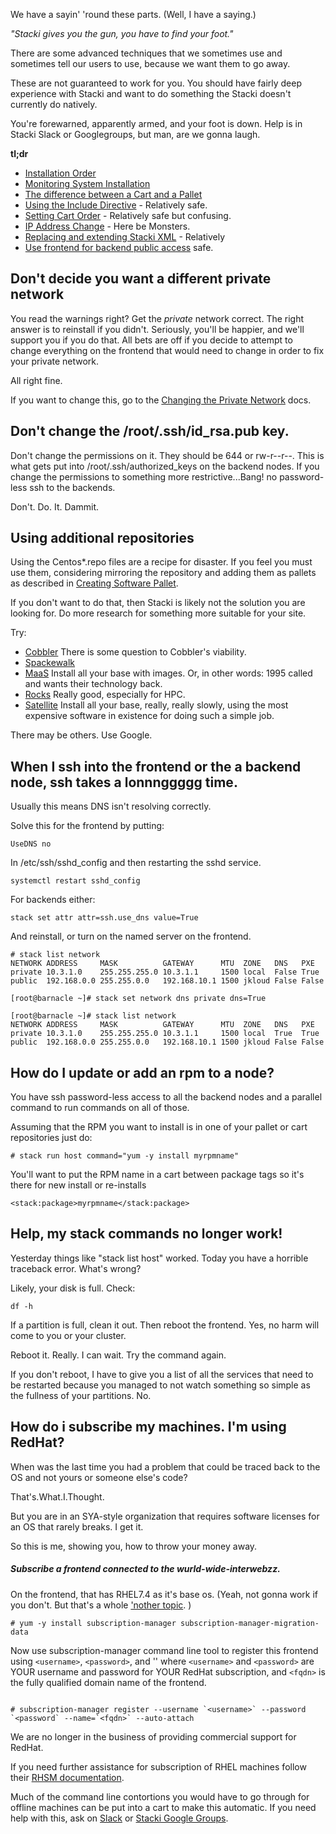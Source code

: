 
We have a sayin' 'round these parts. (Well, I have a saying.)

_"Stacki gives you the gun, you have to find your foot."_

There are some advanced techniques that we sometimes use and sometimes tell our users to use, because we want them to go away.

These are not guaranteed to work for you. You should have fairly deep experience with Stacki and want to do something the Stacki doesn't currently do natively.

You're forewarned, apparently armed, and your foot is down. Help is in Stacki Slack or Googlegroups, but man, are we gonna laugh.

**tl;dr**
* [Installation Order](Install-Order)
* [Monitoring System Installation](Stacki-System-Installation-Checklist)
* [The difference between a Cart and a Pallet](Carts-vs-Pallets)
* [Using the Include Directive](Include-Directive) - Relatively safe.
* [Setting Cart Order](Setting-Cart-Order) - Relatively safe but confusing.
* [IP Address Change](IP-Address-Change) - Here be Monsters.
* [Replacing and extending Stacki XML](Replacing-Extending-XML) - Relatively
* [Use frontend for backend public access](Poking-Holes-Firewall)
 safe.

## Don't decide you want a different private network

You read the warnings right? Get the *private* network correct. The right answer is to reinstall if you didn't. Seriously, you'll be happier, and we'll support you if you do that. All bets are off if you decide to attempt to change everything on the frontend that would need to change in order to fix your private network.

All right fine.

If you want to change this, go to the [Changing the Private Network](IP-Address-Change) docs.

## Don't change the /root/.ssh/id_rsa.pub key.

Don't change the permissions on it. They should be 644 or rw-r--r--. This is what gets put into /root/.ssh/authorized_keys on the backend nodes. If you change the permissions to something more restrictive...Bang! no password-less ssh to the backends.

Don't. Do. It. Dammit.

## Using additional repositories

Using the Centos*.repo files are a recipe for disaster. If you feel you must use them, considering mirroring the repository and adding them as pallets as described in [Creating Software Pallet](Creating-Software-Pallets).

If you don't want to do that, then Stacki is likely not the solution you are looking for. Do more research for something more suitable for your site.

Try:
* [Cobbler](https://cobbler.github.io/) There is some question to Cobbler's viability.
* [Spackewalk](https://spacewalkproject.github.io/)
* [MaaS](https://maas.io/) Install all your base with images. Or, in other words: 1995 called and wants their technology back.
* [Rocks](https://rocksclusters.org) Really good, especially for HPC.
* [Satellite](https://access.redhat.com/products/red-hat-satellite) Install all your base, really, really slowly, using the most expensive software in existence for doing such a simple job.

There may be others. Use Google.


## When I ssh into the frontend or the a backend node, ssh takes a lonnnggggg time.

Usually this means DNS isn't resolving correctly.

Solve this for the frontend by putting:

```
UseDNS no
```
In /etc/ssh/sshd_config and then restarting the sshd service.

```
systemctl restart sshd_config
```

For backends either:

```
stack set attr attr=ssh.use_dns value=True
```

And reinstall, or turn on the named server on the frontend.

```
# stack list network
NETWORK ADDRESS     MASK          GATEWAY      MTU  ZONE   DNS   PXE
private 10.3.1.0    255.255.255.0 10.3.1.1     1500 local  False True
public  192.168.0.0 255.255.0.0   192.168.10.1 1500 jkloud False False

[root@barnacle ~]# stack set network dns private dns=True

[root@barnacle ~]# stack list network
NETWORK ADDRESS     MASK          GATEWAY      MTU  ZONE   DNS   PXE
private 10.3.1.0    255.255.255.0 10.3.1.1     1500 local  True  True
public  192.168.0.0 255.255.0.0   192.168.10.1 1500 jkloud False False
```

## How do I update or add an rpm to a node?

You have ssh password-less access to all the backend nodes and a parallel command to run commands on all of those.

Assuming that the RPM you want to install is in one of your pallet or cart repositories just do:

```
# stack run host command="yum -y install myrpmname"
```

You'll want to put the RPM name in a cart between package tags so it's there for new install or re-installs

```
<stack:package>myrpmname</stack:package>
```

## Help, my stack commands no longer work!

Yesterday things like "stack list host" worked. Today you have a horrible traceback error. What's wrong?

Likely, your disk is full. Check:

```df -h```

If a partition is full, clean it out. Then reboot the frontend. Yes, no harm will come to you or your cluster.

Reboot it. Really. I can wait. Try the command again.

If you don't reboot, I have to give you a list of all the services that need to be restarted because you managed to not watch something so simple as the fullness of your partitions. No.

## How do i subscribe my machines. I'm using RedHat?

When was the last time you had a problem that could be traced back to the OS and not yours or someone else's code?

That's.What.I.Thought.

But you are in an SYA-style organization that requires software licenses for an OS that rarely breaks. I get it.

So this is me, showing you, how to throw your money away.

##### Subscribe a frontend connected to the wurld-wide-interwebzz.

On the frontend, that has RHEL7.4 as it's base os. (Yeah, not gonna work if you don't. But that's a whole ['nother topic](Create-Jumbo-Pallets). )

```
# yum -y install subscription-manager subscription-manager-migration-data
```

Now use subscription-manager command line tool to register this frontend using `<username>`, `<password>`, and '<fqdn>' where `<username>` and `<password>` are YOUR username and password for YOUR RedHat subscription, and `<fqdn>` is the fully qualified domain name of the frontend.

```

# subscription-manager register --username `<username>` --password `<password` --name=`<fqdn>` --auto-attach
```

We are no longer in the business of providing commercial support for RedHat.

If you need further assistance for subscription of RHEL machines follow their [RHSM documentation](https://access.redhat.com/documentation/en-US/Red_Hat_Subscription_Management/1/html-single/RHSM/).

Much of the command line contortions you would have to go through for offline machines can be put into a cart to make this automatic. If you need help with this, ask on [Slack](https://stacki.slack.com) or [Stacki Google Groups](https://stacki.googlegroups.com).
